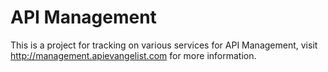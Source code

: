 API Management
==============

This is a project for tracking on various services for API Management, visit http://management.apievangelist.com for more information.